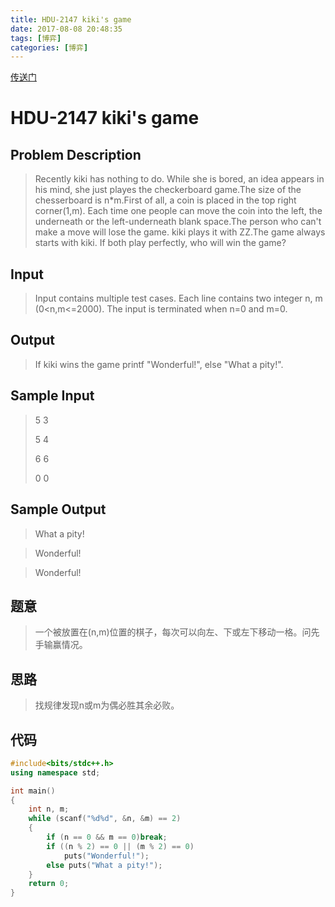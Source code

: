 ```yaml
---
title: HDU-2147 kiki's game
date: 2017-08-08 20:48:35
tags: [博弈]
categories: [博弈]
---
```

[传送门](http://acm.hdu.edu.cn/showproblem.php?pid=2147)

<!-- more -->

# HDU-2147 kiki's game


## Problem Description

>Recently kiki has nothing to do. While she is bored, an idea appears in his mind, she just playes the checkerboard game.The size of the chesserboard is n*m.First of all, a coin is placed in the top right corner(1,m). Each time one people can move the coin into the left, the underneath or the left-underneath blank space.The person who can't make a move will lose the game. kiki plays it with ZZ.The game always starts with kiki. If both play perfectly, who will win the game?


## Input

>Input contains multiple test cases. Each line contains two integer n, m (0<n,m<=2000). The input is terminated when n=0 and m=0.


## Output

>If kiki wins the game printf "Wonderful!", else "What a pity!".

## Sample Input


> 5 3
> 
> 5 4
> 
> 6 6
> 
> 0 0



## Sample Output


> What a pity!

> Wonderful!

> Wonderful!

## 题意


>一个被放置在(n,m)位置的棋子，每次可以向左、下或左下移动一格。问先手输赢情况。


## 思路


>找规律发现n或m为偶必胜其余必败。


## 代码

```cpp
#include<bits/stdc++.h>
using namespace std;

int main()
{
	int n, m;
	while (scanf("%d%d", &n, &m) == 2)
	{
		if (n == 0 && m == 0)break;
		if ((n % 2) == 0 || (m % 2) == 0)
			puts("Wonderful!");
		else puts("What a pity!");
	}
	return 0;
}

```